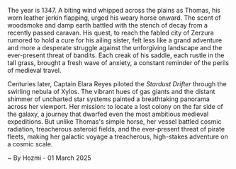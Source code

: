 
The year is 1347.  A biting wind whipped across the plains as Thomas, his worn leather jerkin flapping, urged his weary horse onward.  The scent of woodsmoke and damp earth battled with the stench of decay from a recently passed caravan.  His quest, to reach the fabled city of Zerzura rumored to hold a cure for his ailing sister, felt less like a grand adventure and more a desperate struggle against the unforgiving landscape and the ever-present threat of bandits. Each creak of his saddle, each rustle in the tall grass, brought a fresh wave of anxiety, a constant reminder of the perils of medieval travel.

Centuries later, Captain Elara Reyes piloted the *Stardust Drifter* through the swirling nebula of Xylos.  The vibrant hues of gas giants and the distant shimmer of uncharted star systems painted a breathtaking panorama across her viewport. Her mission: to locate a lost colony on the far side of the galaxy, a journey that dwarfed even the most ambitious medieval expeditions.  But unlike Thomas's simple horse, her vessel battled cosmic radiation, treacherous asteroid fields, and the ever-present threat of pirate fleets, making her galactic voyage a treacherous, high-stakes adventure on a cosmic scale.

~ By Hozmi - 01 March 2025
